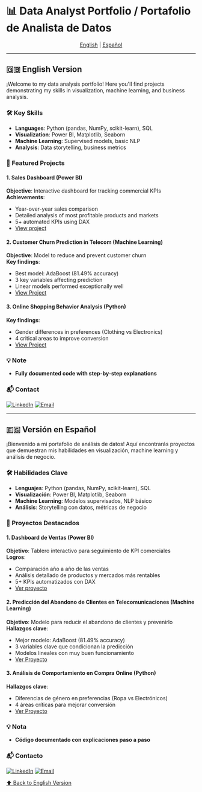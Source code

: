 # 📊 Data Analyst Portfolio / Portafolio de Analista de Datos

<div align="center">
  <a href="#english">English</a> | 
  <a href="#español">Español</a>
</div>

---

<a id="english"></a>
## 🇬🇧 English Version

¡Welcome to my data analysis portfolio! Here you'll find projects demonstrating my skills in visualization, machine learning, and business analysis.

### 🛠️ Key Skills
- **Languages**: Python (pandas, NumPy, scikit-learn), SQL
- **Visualization**: Power BI, Matplotlib, Seaborn
- **Machine Learning**: Supervised models, basic NLP
- **Analysis**: Data storytelling, business metrics

### 📂 Featured Projects

#### 1. Sales Dashboard (Power BI)
**Objective**: Interactive dashboard for tracking commercial KPIs  
**Achievements**:
- Year-over-year sales comparison
- Detailed analysis of most profitable products and markets
- 5+ automated KPIs using DAX
- [View project](/project1-powerbi/README.md)

#### 2. Customer Churn Prediction in Telecom (Machine Learning)
**Objective**: Model to reduce and prevent customer churn  
**Key findings**:
- Best model: AdaBoost (81.49% accuracy)
- 3 key variables affecting prediction
- Linear models performed exceptionally well
- [View Project](/project2-python/README.md)

#### 3. Online Shopping Behavior Analysis (Python)
**Key findings**:
- Gender differences in preferences (Clothing vs Electronics)
- 4 critical areas to improve conversion  
- [View Project](/project3-python/README.md)

### 💡 Note
- **Fully documented code with step-by-step explanations**

### 📬 Contact
[![LinkedIn](https://img.shields.io/badge/LinkedIn-Connect-blue)](https://www.linkedin.com/in/carlos-olmeda-gerena-7600b0244)
[![Email](https://img.shields.io/badge/Email-Contact%20Me-red)](carlosolme05@gmail.com)

---

<a id="español"></a>
## 🇪🇸 Versión en Español

¡Bienvenido a mi portafolio de análisis de datos! Aquí encontrarás proyectos que demuestran mis habilidades en visualización, machine learning y análisis de negocio.

### 🛠️ Habilidades Clave
- **Lenguajes**: Python (pandas, NumPy, scikit-learn), SQL
- **Visualización**: Power BI, Matplotlib, Seaborn
- **Machine Learning**: Modelos supervisados, NLP básico
- **Análisis**: Storytelling con datos, métricas de negocio

### 📂 Proyectos Destacados

#### 1. Dashboard de Ventas (Power BI)
**Objetivo**: Tablero interactivo para seguimiento de KPI comerciales  
**Logros**:
- Comparación año a año de las ventas
- Análisis detallado de productos y mercados más rentables
- 5+ KPIs automatizados con DAX
- [Ver proyecto](/project1-powerbi/README.md)

#### 2. Predicción del Abandono de Clientes en Telecomunicaciones (Machine Learning)
**Objetivo**: Modelo para reducir el abandono de clientes y prevenirlo  
**Hallazgos clave**:
- Mejor modelo: AdaBoost (81.49% accuracy)
- 3 variables clave que condicionan la predicción
- Modelos lineales con muy buen funcionamiento 
- [Ver Proyecto](/project2-python/README.md)

#### 3. Análisis de Comportamiento en Compra Online (Python)
**Hallazgos clave**:
- Diferencias de género en preferencias (Ropa vs Electrónicos)
- 4 áreas críticas para mejorar conversión  
- [Ver Proyecto](/project3-python/README.md)

### 💡 Nota
- **Código documentado con explicaciones paso a paso**

### 📬 Contacto
[![LinkedIn](https://img.shields.io/badge/LinkedIn-Conectar-blue)](https://www.linkedin.com/in/carlos-olmeda-gerena-7600b0244)
[![Email](https://img.shields.io/badge/Email-Contáctame-red)](carlosolme05@gmail.com)


[⬆️ Back to English Version](#english-version)
